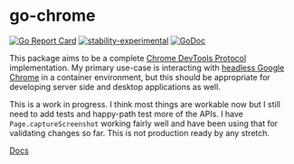# go-chrome

[![Go Report Card](https://goreportcard.com/badge/github.com/mkenney/go-chrome)](https://goreportcard.com/report/github.com/mkenney/go-chrome) [![stability-experimental](https://img.shields.io/badge/stability-experimental-orange.svg)](https://github.com/emersion/stability-badges#experimental) [![GoDoc](https://godoc.org/github.com/mkenney/go-chrome?status.svg)](https://godoc.org/github.com/mkenney/go-chrome)

This package aims to be a complete [Chrome DevTools Protocol](https://chromedevtools.github.io/devtools-protocol/) implementation. My primary use-case is interacting with [headless Google Chrome](https://developers.google.com/web/updates/2017/04/headless-chrome) in a container environment, but this should be appropriate for developing server side and desktop applications as well.

This is a work in progress. I think most things are workable now but I still need to add tests and happy-path test more of the APIs. I have `Page.captureScreenshot` working fairly well and have been using that for validating changes so far. This is not production ready by any stretch.

[Docs](https://godoc.org/github.com/mkenney/go-chrome)